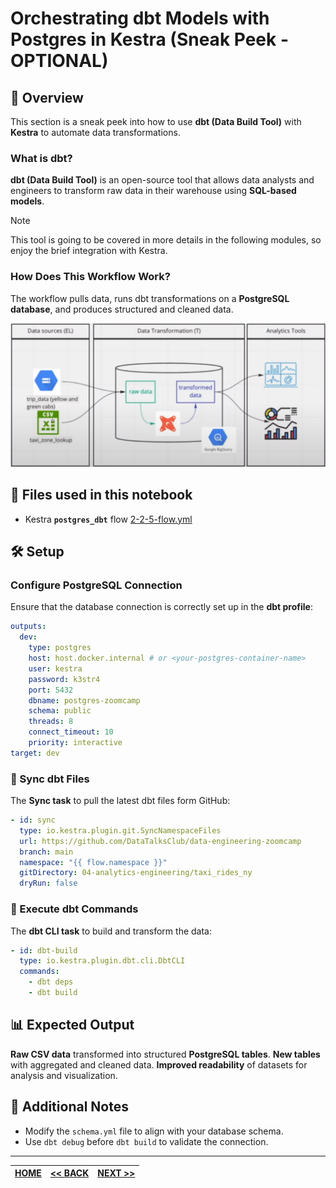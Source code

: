 # Orchestrating dbt Models with Postgres in Kestra (Sneak Peek - OPTIONAL)

## 📌 Overview
This section is a sneak peek into how to use **dbt (Data Build Tool)** with **Kestra** to automate data transformations.

### What is dbt?
**dbt (Data Build Tool)** is an open-source tool that allows data analysts and engineers to transform raw data in their warehouse using **SQL-based models**.

> [!NOTE]
>
> This tool is going to be covered in more details in the following modules, so enjoy the brief integration with Kestra.

### How Does This Workflow Work?
The workflow pulls data, runs dbt transformations on a **PostgreSQL database**, and produces structured and cleaned data.

![alt text](../assets/images/image-3.png)

## 📁 Files used in this notebook
- Kestra **`postgres_dbt`** flow [2-2-5-flow.yml](../flows/2-2-5-flow.yml)

## 🛠️ Setup
### Configure PostgreSQL Connection
Ensure that the database connection is correctly set up in the **dbt profile**:

```yaml
outputs:
  dev:
    type: postgres
    host: host.docker.internal # or <your-postgres-container-name>
    user: kestra
    password: k3str4
    port: 5432
    dbname: postgres-zoomcamp
    schema: public
    threads: 8
    connect_timeout: 10
    priority: interactive
target: dev
```


### 🔄 Sync dbt Files
The **Sync task** to pull the latest dbt files form GitHub:

```yaml
- id: sync
  type: io.kestra.plugin.git.SyncNamespaceFiles
  url: https://github.com/DataTalksClub/data-engineering-zoomcamp
  branch: main
  namespace: "{{ flow.namespace }}"
  gitDirectory: 04-analytics-engineering/taxi_rides_ny
  dryRun: false
```

### 🚀 Execute dbt Commands
The **dbt CLI task** to build and transform the data:

```yaml
- id: dbt-build
  type: io.kestra.plugin.dbt.cli.DbtCLI
  commands:
    - dbt deps
    - dbt build
```

## 📊 Expected Output
**Raw CSV data** transformed into structured **PostgreSQL tables**.
**New tables** with aggregated and cleaned data.
**Improved readability** of datasets for analysis and visualization.


## 📝 Additional Notes
- Modify the `schema.yml` file to align with your database schema.
- Use `dbt debug` before `dbt build` to validate the connection.

---

| [HOME](../README.md) | [<< BACK](./2-2-4-notes.md) | [NEXT >>](./2-2-6-notes.md) |
| -------------------- | ----------------------- | --------------------------- |
